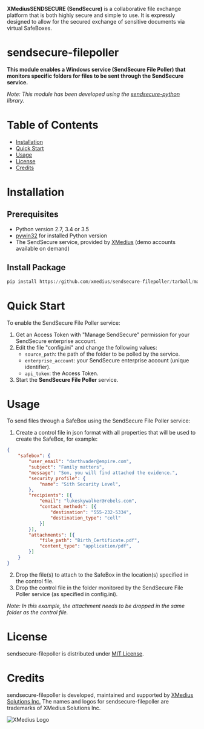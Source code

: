 **XMediusSENDSECURE (SendSecure)** is a collaborative file exchange platform that is both highly secure and simple to use.
It is expressly designed to allow for the secured exchange of sensitive documents via virtual SafeBoxes.

# sendsecure-filepoller

**This module enables a Windows service (SendSecure File Poller) that monitors specific folders for files to be sent through the SendSecure service.**

*Note: This module has been developed using the [sendsecure-python](https://github.com/xmedius/sendsecure-python) library.*

# Table of Contents

* [Installation](#installation)
* [Quick Start](#quickstart)
* [Usage](#usage)
* [License](#license)
* [Credits](#credits)

<a name="installation"></a>
# Installation

## Prerequisites

- Python version 2.7, 3.4 or 3.5
- [pywin32](https://sourceforge.net/projects/pywin32/files/pywin32/) for installed Python version
- The SendSecure service, provided by [XMedius](https://www.xmedius.com/en/products?source=sendsecure-filepoller) (demo accounts available on demand)

## Install Package

```python
pip install https://github.com/xmedius/sendsecure-filepoller/tarball/master --process-dependency-links
```

<a name="quickstart"></a>
# Quick Start

To enable the SendSecure File Poller service:

1. Get an Access Token with "Manage SendSecure" permission for your SendSecure enterprise account.
2. Edit the file "config.ini" and change the following values:
   * ```source_path```: the path of the folder to be polled by the service.
   * ```enterprise_account```: your SendSecure enterprise account (unique identifier).
   * ```api_token```: the Access Token.
3. Start the **SendSecure File Poller** service.

<a name="usage"></a>
# Usage

To send files through a SafeBox using the SendSecure File Poller service:

1. Create a control file in json format with all properties that will be used to create the SafeBox, for example:
```json
{
    "safebox": {
        "user_email": "darthvader@empire.com",
        "subject": "Family matters",
        "message": "Son, you will find attached the evidence.",
        "security_profile": {
            "name": "Sith Security Level",
        },
        "recipients": [{
            "email": "lukeskywalker@rebels.com",
            "contact_methods": [{
                "destination": "555-232-5334",
                "destination_type": "cell"
            }]
        }],
        "attachments": [{
            "file_path": "Birth_Certificate.pdf",
            "content_type": "application/pdf",
        }]
    }
}
```
2. Drop the file(s) to attach to the SafeBox in the location(s) specified in the control file.
3. Drop the control file in the folder monitored by the SendSecure File Poller service (as specified in config.ini).

*Note: In this example, the attachment needs to be dropped in the same folder as the control file.*

<a name="license"></a>
# License

sendsecure-filepoller is distributed under [MIT License](https://github.com/xmedius/sendsecure-filepoller/blob/master/LICENSE).

<a name="credits"></a>
# Credits

sendsecure-filepoller is developed, maintained and supported by [XMedius Solutions Inc.](https://www.xmedius.com?source=sendsecure-filepoller)
The names and logos for sendsecure-filepoller are trademarks of XMedius Solutions Inc.

![XMedius Logo](https://s3.amazonaws.com/xmc-public/images/xmedius-site-logo.png)
